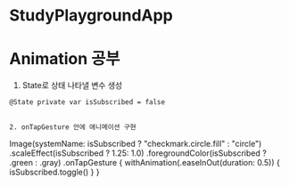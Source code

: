 # StudyPlaygroundApp

# Animation 공부

1. State로 상태 나타낼 변수 생성 

```
@State private var isSubscribed = false


2. onTapGesture 안에 애니메이션 구현

```
Image(systemName: isSubscribed ? "checkmark.circle.fill" : "circle")
  .scaleEffect(isSubscribed ? 1.25: 1.0)
  .foregroundColor(isSubscribed ? .green : .gray)
  .onTapGesture {
    withAnimation(.easeInOut(duration: 0.5)) {
      isSubscribed.toggle()
    }
}
```
